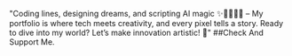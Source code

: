 "Coding lines, designing dreams, and scripting AI magic ✨👩‍💻🎨🤖 – My portfolio is where tech meets creativity, and every pixel tells a story. Ready to dive into my world? Let’s make innovation artistic! 🚀"
##Check And Support Me.
